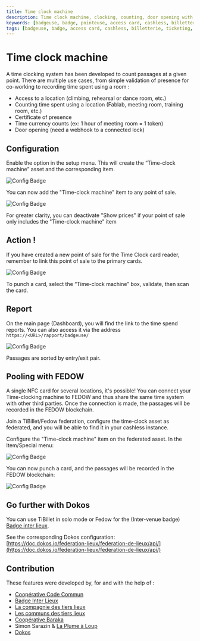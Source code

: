 ```yaml
---
title: Time clock machine
description: Time clock machine, clocking, counting, door opening with NFC cards.
keywords: [badgeuse, badge, pointeuse, access card, cashless, billetterie, ticketing, cashback, stripe, badge inter-lieux, dokos, time clock, machine, time punch machine]
tags: [badgeuse, badge, access card, cashless, billetterie, ticketing, cashback, stripe,  badge inter-lieux, dokos, time clock, machine, time punch machine]
---
```


# Time clock machine

A time clocking system has been developed to count passages at a given point. There are multiple use cases, from simple validation of presence for co-working to recording time spent using a room :

- Access to a location (climbing, rehearsal or dance room, etc.)
- Counting time spent using a location (Fablab, meeting room, training room, etc.)
- Certificate of presence
- Time currency counts (ex: 1 hour of meeting room = 1 token)
- Door opening (need a webhook to a connected lock)

## Configuration

Enable the option in the setup menu. This will create the “Time-clock machine” asset and the corresponding item.

![Config Badge](/assets/screenshots/time-clock/activation.jpg)

You can now add the "Time-clock machine" item to any point of sale.

![Config Badge](/assets/screenshots/time-clock/outlet.jpg)

For greater clarity, you can deactivate "Show prices" if your point of sale only includes the "Time-clock machine" item

## Action !

If you have created a new point of sale for the Time Clock card reader, remember to link this point of sale to the primary cards.

![Config Badge](/assets/screenshots/time-clock/terminal.jpg)

To punch a card, select the “Time-clock machine” box, validate, then scan the card.

## Report

On the main page (Dashboard), you will find the link to the time spend reports.
You can also access it via the address `https://<URL>/rapport/badgeuse/`

![Config Badge](/assets/screenshots/time-clock/report.jpg)

Passages are sorted by entry/exit pair.

## Pooling with FEDOW

A single NFC card for several locations, it's possible!
You can connect your Time-clocking machine to FEDOW and thus share the same time system with other third parties.
Once the connection is made, the passages will be recorded in the FEDOW blockchain.

Join a TiBillet/Fedow federation, configure the time-clock asset as federated, and you will be able to find it in your cashless instance.

Configure the "Time-clock machine" item on the federated asset. In the Item/Special menu:

![Config Badge](/assets/screenshots/time-clock/fedow-asset.jpg)

You can now punch a card, and the passages will be recorded in the FEDOW blockchain:

![Config Badge](/assets/screenshots/time-clock/fedow-report.jpg)

## Go further with Dokos

You can use TiBillet in solo mode or Fedow for the (Inter-venue badge) [Badge inter lieux](https://badge.tiers-lieux.org/).

See the corresponding Dokos configuration: [https://doc.dokos.io/federation-lieux/federation-de-lieux/api/](https://doc.dokos.io/federation-lieux/federation-de-lieux/api/)

## Contribution

These features were developed by, for and with the help of :

- [Coopérative Code Commun](https://codecommun.coop/)
- [Badge Inter Lieux](https://badge.tiers-lieux.org/)
- [La compagnie des tiers lieux](https://compagnie.tiers-lieux.org/)
- [Les communs des tiers lieux](https://adopteuncommun.communecter.org/#) 
- [Coopérative Baraka](https://www.cooperativebaraka.fr/)
- Simon Sarazin & [La Plume à Loup](https://laplumealoup.fr/)
- [Dokos](https://dokos.io/)
